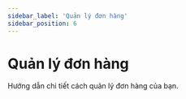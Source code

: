 ```yaml
---
sidebar_label: 'Quản lý đơn hàng'
sidebar_position: 6
---
```


# Quản lý đơn hàng

Hướng dẫn chi tiết cách quản lý đơn hàng của bạn.